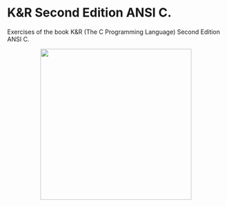 # K&R Second Edition ANSI C.

Exercises of the book K&R (The C Programming Language) Second Edition ANSI C.

<center>
    <a href="https://kremlin.cc/k&r.pdf">
        <image src=".github/img/The C Programming Language.png" width="350" />
    </a>
</center>
